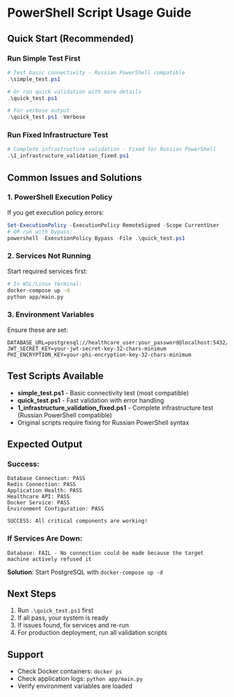 # PowerShell Script Usage Guide

## Quick Start (Recommended)

### Run Simple Test First
```powershell
# Test basic connectivity - Russian PowerShell compatible
.\simple_test.ps1

# Or run quick validation with more details
.\quick_test.ps1

# For verbose output
.\quick_test.ps1 -Verbose
```

### Run Fixed Infrastructure Test
```powershell
# Complete infrastructure validation - Fixed for Russian PowerShell
.\1_infrastructure_validation_fixed.ps1
```

## Common Issues and Solutions

### 1. PowerShell Execution Policy
If you get execution policy errors:
```powershell
Set-ExecutionPolicy -ExecutionPolicy RemoteSigned -Scope CurrentUser
# OR run with bypass:
powershell -ExecutionPolicy Bypass -File .\quick_test.ps1
```

### 2. Services Not Running
Start required services first:
```bash
# In WSL/Linux terminal:
docker-compose up -d
python app/main.py
```

### 3. Environment Variables
Ensure these are set:
```
DATABASE_URL=postgresql://healthcare_user:your_password@localhost:5432/healthcare_db
JWT_SECRET_KEY=your-jwt-secret-key-32-chars-minimum
PHI_ENCRYPTION_KEY=your-phi-encryption-key-32-chars-minimum
```

## Test Scripts Available

- **simple_test.ps1** - Basic connectivity test (most compatible)
- **quick_test.ps1** - Fast validation with error handling 
- **1_infrastructure_validation_fixed.ps1** - Complete infrastructure test (Russian PowerShell compatible)
- Original scripts require fixing for Russian PowerShell syntax

## Expected Output

### Success:
```
Database Connection: PASS
Redis Connection: PASS
Application Health: PASS
Healthcare API: PASS
Docker Service: PASS
Environment Configuration: PASS

SUCCESS: All critical components are working!
```

### If Services Are Down:
```
Database: FAIL - No connection could be made because the target machine actively refused it
```
**Solution**: Start PostgreSQL with `docker-compose up -d`

## Next Steps

1. Run `.\quick_test.ps1` first
2. If all pass, your system is ready
3. If issues found, fix services and re-run
4. For production deployment, run all validation scripts

## Support

- Check Docker containers: `docker ps`
- Check application logs: `python app/main.py`
- Verify environment variables are loaded

